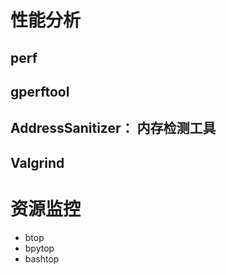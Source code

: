 # 性能分析
## perf

## gperftool

## AddressSanitizer： 内存检测工具

## Valgrind 

# 资源监控
- btop
- bpytop
- bashtop

